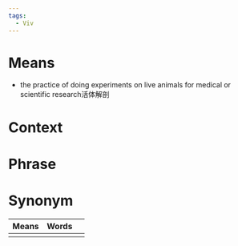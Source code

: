 ```yaml
---
tags:
  - Viv
---
```

# Means
- the practice of doing experiments on live animals for medical or scientific research活体解剖
# Context

# Phrase

# Synonym
| Means | Words |     |
| ----- | ----- | --- |
|       |       |     |
